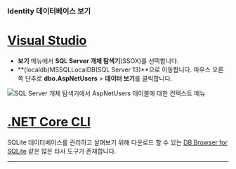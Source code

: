 ### <a name="view-the-identity-database"></a>Identity 데이터베이스 보기

# <a name="visual-studiotabvisual-studio"></a>[Visual Studio](#tab/visual-studio) 

* **보기** 메뉴에서 **SQL Server 개체 탐색기**(SSOX)를 선택합니다.
* **(localdb)MSSQLLocalDB(SQL Server 13)**으로 이동합니다. 마우스 오른쪽 단추로 **dbo.AspNetUsers** > **데이터 보기**를 클릭합니다.

![SQL Server 개체 탐색기에서 AspNetUsers 테이블에 대한 컨텍스트 메뉴](~/security/authentication/accconfirm/_static/ssox.png)

# <a name="net-core-clitabnetcore-cli"></a>[.NET Core CLI](#tab/netcore-cli)

SQLite 데이터베이스를 관리하고 살펴보기 위해 다운로드 할 수 있는 [DB Browser for SQLite](https://sqlitebrowser.org/) 같은 많은 타사 도구가 존재합니다.

---
